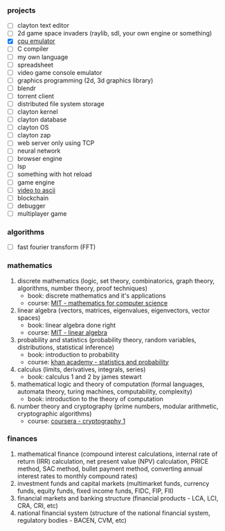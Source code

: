 ### projects
- [ ] clayton text editor
- [ ] 2d game space invaders (raylib, sdl, your own engine or something)
- [x] [cpu emulator](https://github.com/misterclayt0n/clayton-cpu)
- [ ] C compiler
- [ ] my own language
- [ ] spreadsheet
- [ ] video game console emulator
- [ ] graphics programming (2d, 3d graphics library)
- [ ] blendr
- [ ] torrent client
- [ ] distributed file system storage
- [ ] clayton kernel
- [ ] clayton database
- [ ] clayton OS
- [ ] clayton zap
- [ ] web server only using TCP
- [ ] neural network
- [ ] browser engine
- [ ] lsp
- [ ] something with hot reload
- [ ] game engine
- [ ] [video to ascii](https://github.com/misterclayt0n/video-to-ascii)
- [ ] blockchain
- [ ] debugger
- [ ] multiplayer game

### algorithms
- [ ] fast fourier transform (FFT)

### mathematics
1. discrete mathematics (logic, set theory, combinatorics, graph theory, algorithms, number theory, proof techniques)
    - book: discrete mathematics and it's applications
    - course: [MIT - mathematics for computer science](https://ocw.mit.edu/courses/6-042j-mathematics-for-computer-science-fall-2010/)
2. linear algebra (vectors, matrices, eigenvalues, eigenvectors, vector spaces)
    - book: linear algebra done right
    - course: [MIT - linear algebra](https://ocw.mit.edu/courses/18-06-linear-algebra-spring-2010/)
3. probability and statistics (probability theory, random variables, distributions, statistical inference)
    - book: introduction to probability
    - course: [khan academy - statistics and probability](https://www.khanacademy.org/math/statistics-probability)
4. calculus (limits, derivatives, integrals, series)
    - book: calculus 1 and 2 by james stewart
5. mathematical logic and theory of computation (formal languages, automata theory, turing machines, computability, complexity)
    - book: introduction to the theory of computation
6. number theory and cryptography (prime numbers, modular arithmetic, cryptographic algorithms)
    - course: [coursera - cryptography 1](https://www.coursera.org/learn/crypto)

### finances
1. mathematical finance (compound interest calculations, internal rate of return (IRR) calculation, net present value (NPV) calculation, PRICE method, SAC method, bullet payment method, converting annual interest rates to monthly compound rates)
2. investment funds and capital markets (multimarket funds, currency funds, equity funds, fixed income funds, FIDC, FIP, FII)
3. financial markets and banking structure (financial products - LCA, LCI, CRA, CRI, etc)
4. national financial system (structure of the national financial system, regulatory bodies - BACEN, CVM, etc)
